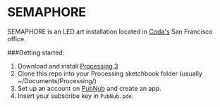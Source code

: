 SEMAPHORE
==========

SEMAPHORE is an LED art installation located in [Coda's](https://www.coda.io) San Francisco office.

###Getting started:

1. Download and install [Processing 3](https://processing.org/download/?processing)
2. Clone this repo into your Processing sketchbook folder (usually ~/Documents/Processing/)
3. Set up an account on [PubNub](https://www.pubnub.com/) and create an app.
4. Insert your subscribe key in `PubNub.pde`.
